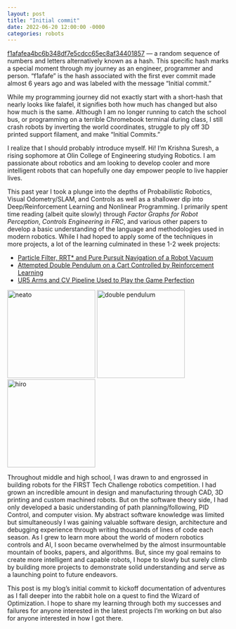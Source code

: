 ```yaml
---
layout: post
title: "Initial commit"
date: 2022-06-20 12:00:00 -0000
categories: robots
---
```


  [f1afafea4bc6b348df7e5cdcc65ec8af34401857](https://github.com/krish-suresh/2016_V1_FTC_Code/commit/f1afafea4bc6b348df7e5cdcc65ec8af34401857) —  a random sequence of numbers and letters alternatively known as a hash. This specific hash marks a special moment through my journey as an engineer, programmer and person. “f1afafe” is the hash associated with the first ever commit made almost 6 years ago and was labeled with the message “Initial commit.”  
  
  While my programming journey did not exactly start with a short-hash that nearly looks like falafel, it signifies both how much has changed but also how much is the same. Although I am no longer running to catch the school bus, or programming on a terrible Chromebook terminal during class, I still crash robots by inverting the world coordinates, struggle to ply off 3D printed support filament, and make “Initial Commits.”

  I realize that I should probably introduce myself. Hi! I’m Krishna Suresh, a rising sophomore at Olin College of Engineering studying Robotics. I am passionate about robotics and am looking to develop cooler and more intelligent robots that can hopefully one day empower people to live happier lives. 
  
  This past year I took a plunge into the depths of Probabilistic Robotics, Visual Odometry/SLAM, and Controls as well as a shallower dip into Deep/Reinforcement Learning and Nonlinear Programming. I primarily spent time reading (albeit quite slowly) through _Factor Graphs for Robot Perception_, _Controls Engineering in FRC_, and various other papers to develop a basic understanding of the language and methodologies used in modern robotics. While I had hoped to apply some of the techniques in more projects, a lot of the learning culminated in these 1-2 week projects:


- [Particle Filter, RRT* and Pure Pursuit Navigation of a Robot Vacuum](https://youtube.com/playlist?list=PLGzlZQ95yENrl-q4h6xQOG5QZb9IsN_YP)
- [Attempted Double Pendulum on a Cart Controlled by Reinforcement Learning](https://github.com/krish-suresh/double-pendulum-rl)
- [UR5 Arms and CV Pipeline Used to Play the Game Perfection](https://github.com/krish-suresh/hiro-perfection-game/blob/main/README.md)


<img src="https://user-images.githubusercontent.com/12313362/174662187-fd41e421-a0f3-4201-ae66-41b67a5bffd6.jpg" alt="neato" width="200"/>
<img src="https://user-images.githubusercontent.com/12313362/174662188-d5225f3d-acc2-44b7-9482-789dc02dc46d.jpg" alt="double pendulum" width="200"/>
<img src="https://user-images.githubusercontent.com/12313362/174662442-c985a2f8-a8a0-4ff2-a098-3627b625f756.png" alt="hiro" width="200"/>


  Throughout middle and high school, I was drawn to and engrossed in building robots for the FIRST Tech Challenge robotics competition. I had grown an incredible amount in design and manufacturing through CAD, 3D printing and custom machined robots. But on the software theory side, I had only developed a basic understanding of path planning/following, PID Control, and computer vision. My abstract software knowledge was limited but simultaneously I was gaining valuable software design, architecture and debugging experience through writing thousands of lines of code each season. As I grew to learn more about the world of modern robotics controls and AI, I soon became overwhelmed by the almost insurmountable mountain of books, papers, and algorithms. But, since my goal remains to create more intelligent and capable robots, I hope to slowly but surely climb by building more projects to demonstrate solid understanding and serve as a launching point to future endeavors. 

  This post is my blog’s initial commit to kickoff documentation of adventures as I fall deeper into the rabbit hole on a quest to find the Wizard of Optimization. I hope to share my learning through both my successes and failures for anyone interested in the latest projects I’m working on but also for anyone interested in how I got there. 




